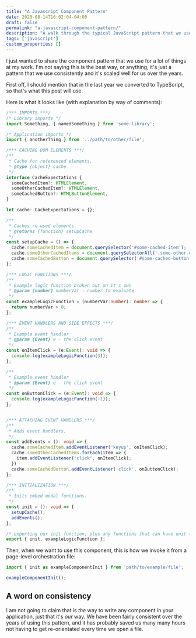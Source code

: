 ```yaml
---
title: "A Javascript Component Pattern"
date: 2020-08-14T16:02:04-04:00
draft: false
permalink: "a-javascript-component-pattern/"
description: "A walk through the typical JavaScript pattern that we use at my work."
tags: ['javascript']
custom_properties: []
---
```


I just wanted to share the component pattern that we use for a lot of things at my work. I'm not saying this is the best way, or anything, it's just a pattern that we use consistently and it's scaled well for us over the years.

First off, I should mention that in the last year we converted to TypeScript, so that's what this post will use.

Here is what it looks like (with explanation by way of comments):

```typescript
/*** IMPORTS ***/
/* Library imports */
import Something, { namedSomething } from 'some-library';

/* Application imports */
import { anotherThing } from '../path/to/other/file';

/*** CACHING DOM ELEMENTS ***/
/**
 * Cache for referenced elements.
 * @type {object} cache
 */
interface CacheExpectations {
  someCachedItem?: HTMLElement,
  someOtherCachedItem?: HTMLElement,
  someCachedButton?: HTMLButtonElement,
}

let cache: CacheExpectations = {};

/**
 * Caches re-used elements.
 * @returns {function} setupCache
 */
const setupCache = () => {
  cache.someCachedItem = document.querySelector('#some-cached-item');
  cache.someOtherCachedItems = document.querySelectorAll('.some-other-cached-items');
  cache.someCachedButton = document.querySelector('#some-cached-button');
};

/*** LOGIC FUNCTIONS ***/
/**
 * Example logic function broken out on it's own
 * @param {number} numberVar - number to evaluate
 */
const exampleLogicFunction = (numberVar:number): number => {
  return numberVar > 0;
};

/*** EVENT HANDLERS AND SIDE EFFECTS ***/
/**
 * Example event handler
 * @param {Event} e - the click event
 */
const onItemClick = (e:Event): void => {
  console.log(exampleLogicFunction(3));
};

/**
 * Example event handler
 * @param {Event} e - the click event
 */
const onButtonClick = (e:Event): void => {
  console.log(exampleLogicFunction(-1));
};


/*** ATTACHING EVENT HANDLERS ***/
/**
 * Adds event handlers.
 */
const addEvents = (): void => {
  cache.someCachedItem.addEventListener('keyup', onItemClick);
  cache.someOtherCachedItems.forEach(item => {
    item.addEventListener('click', onItemClick);
  })
  cache.someCachedButton.addEventListener('click', onButtonClick);
};

/*** INITIALIZATION ***/
/**
 * Inits embed modal functions.
 */
const init = (): void => {
  setupCache();
  addEvents();
};

/* exporting our init function, plus any functions that can have unit tests */
export { init, exampleLogicFunction };

```

Then, when we want to use this component, this is how we invoke it from a page-level orchestration file:

```typescript
import { init as exampleComponentInit } from 'path/to/example/file';

exampleComponentInit();
```

## A word on consistency

I am not going to claim that is *the* way to write any component in your application, just that it's *our* way. We have been fairly consistent over the years of using this pattern, and it has probably saved us many many hours not having to get re-orientated every time we open a file.
